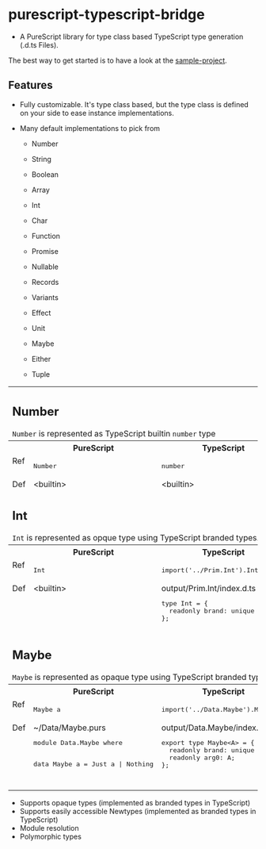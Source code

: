 # purescript-typescript-bridge

- A PureScript library for type class based TypeScript type generation (.d.ts Files).

The best way to get started is to have a look at the
[sample-project](https://github.com/thought2/purescript-typescript-bridge.sample-project).

## Features

- Fully customizable. It's type class based, but the type class is defined on your side to ease instance implementations.
- Many default implementations to pick from

  - Number
  - String
  - Boolean
  - Array

  - Int
  - Char

  - Function

  - Promise
  - Nullable
  - Records
  - Variants
  - Effect
  - Unit
  - Maybe
  - Either
  - Tuple


<table>


  <tr>
    <td colspan=3>
      <h2>Number</h2>
      <code>Number</code> is represented as TypeScript builtin <code>number</code> type
    </td>
  </tr>
  <tr></tr>
  <tr>
    <th></th>
    <th>PureScript</th>
    <th>TypeScript</th>
  </tr>
  <tr></tr>
  <tr>
    <td valign="top">Ref</td>
    <td valign="top">
      <pre>Number</pre>
    </td>
    <td valign="top">
      <pre>number</pre>
    </td>
  </tr>
  <tr></tr>
  <tr>
    <td valign="top">Def</td>
    <td valign="top">
&lt;builtin&gt;
    </td>
    <td valign="top">
&lt;builtin&gt;
</td>
  </tr>
  <tr></tr>


  <tr>
    <td colspan=3>
      <h2>Int</h2>
      <code>Int</code> is represented as opque type using TypeScript branded types.
    </td>
  </tr>
  <tr></tr>
  <tr>
    <th></th>
    <th>PureScript</th>
    <th>TypeScript</th>
  </tr>
  <tr></tr>
  <tr>
    <td valign="top">Ref</td>
    <td valign="top">
      <pre>Int</pre>
    </td>
    <td valign="top">
      <pre>import('../Prim.Int').Int</pre>
    </td>
  </tr>
  <tr></tr>
  <tr>
    <td valign="top">Def</td>
    <td valign="top">
&lt;builtin&gt;
    </td>
    <td valign="top">
output/Prim.Int/index.d.ts
<pre>
type Int = {
  readonly brand: unique symbol;
};
</pre></td>
  </tr>
  <tr></tr>

  <tr>
    <td colspan=3>
      <h2>Maybe</h2>
      <code>Maybe</code> is represented as opaque type using TypeScript branded types.
    </td>
  </tr>
  <tr></tr>
  <tr>
    <th></th>
    <th>PureScript</th>
    <th>TypeScript</th>
  </tr>
  <tr></tr>
  <tr>
    <td valign="top">Ref</td>
    <td valign="top">
      <pre>Maybe a</pre>
    </td>
    <td valign="top">
      <pre>import('../Data.Maybe').Maybe&lt;A&gt;</pre>
    </td>
  </tr>
  <tr></tr>
  <tr>
    <td valign="top">Def</td>
    <td valign="top">
~/Data/Maybe.purs
<pre>
module Data.Maybe where

data Maybe a = Just a | Nothing

</pre>
    </td>
    <td valign="top">
output/Data.Maybe/index.d.ts
<pre>
export type Maybe&lt;A&gt; = {
  readonly brand: unique symbol;
  readonly arg0: A;
};
</pre></td>
  </tr>
</table>

- Supports opaque types (implemented as branded types in TypeScript)
- Supports easily accessible Newtypes (implemented as branded types in TypeScript)
- Module resolution
- Polymorphic types
